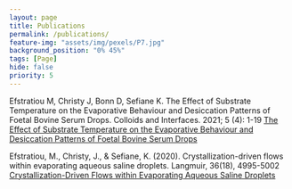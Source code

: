 ```yaml
---
layout: page
title: Publications
permalink: /publications/
feature-img: "assets/img/pexels/P7.jpg"
background_position: "0% 45%"
tags: [Page]
hide: false
priority: 5
---
```


Efstratiou M, Christy J, Bonn D, Sefiane K. The Effect of Substrate Temperature on the Evaporative Behaviour and Desiccation Patterns of Foetal Bovine Serum Drops. Colloids and Interfaces. 2021; 5 (4): 1-19 [The Effect of Substrate Temperature on the Evaporative Behaviour and Desiccation Patterns of Foetal Bovine Serum Drops](https://doi.org/10.3390/colloids5040043)

Efstratiou, M., Christy, J., & Sefiane, K. (2020). Crystallization-driven flows within evaporating aqueous saline droplets. Langmuir, 36(18), 4995-5002
[Crystallization-Driven Flows within Evaporating Aqueous Saline Droplets](https://pubs.acs.org/doi/abs/10.1021/acs.langmuir.0c00576)

